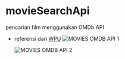 # movieSearchApi
pencarian film menggunakan OMDb API  
* referensi dari [WPU](https://youtu.be/TvOFqREy7A8)
  ![MOVIES OMDB API 1](https://github.com/belaekaputri/movieSearchApi/assets/50755376/e9eb1f5e-ceba-4b99-ab7e-dc1c4163e5f9)
  
  ![MOVIES OMDB API 2](https://github.com/belaekaputri/movieSearchApi/assets/50755376/f89e9392-02e3-4410-ad21-4e08bb22a507)


